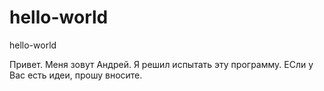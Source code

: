 # hello-world
hello-world

Привет. Меня зовут Андрей. Я решил испытать эту программу. ЕСли у Вас есть идеи, прошу вносите.
